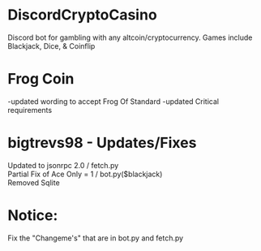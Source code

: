 # DiscordCryptoCasino
Discord bot for gambling with any altcoin/cryptocurrency. Games include Blackjack, Dice, &amp; Coinflip

# Frog Coin
 -updated wording to accept Frog Of Standard
 -updated Critical requirements

# bigtrevs98 - Updates/Fixes
 Updated to jsonrpc 2.0 / fetch.py  
 Partial Fix of Ace Only = 1 / bot.py($blackjack)  
 Removed Sqlite
 
# Notice:
Fix the "Changeme's" that are in bot.py and fetch.py

